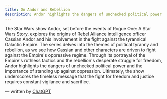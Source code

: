 ```yaml
---
title: On Andor and Rebellion
description: Andor highlights the dangers of unchecked political power and the importance of standing up against oppression.
---
```


The Star Wars show Andor, set before the events of Rogue One: A Star Wars Story, explores the origins of Rebel Alliance intelligence officer Cassian Andor and his involvement in the fight against the tyrannical Galactic Empire. The series delves into the themes of political tyranny and rebellion, as we see how Cassian and other characters are driven to fight against the Empire's oppressive regime. Through its portrayal of the Empire's ruthless tactics and the rebellion's desperate struggle for freedom, Andor highlights the dangers of unchecked political power and the importance of standing up against oppression. Ultimately, the show underscores the timeless message that the fight for freedom and justice requires constant vigilance and sacrifice.

— written by [ChatGPT](https://chat.openai.com/)
